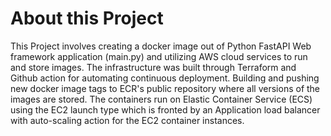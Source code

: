 # About this Project
This Project involves creating a docker image out of Python FastAPI Web framework application (main.py) and utilizing AWS cloud services to run and store images. The infrastructure was built through Terraform and Github action for automating continuous deployment. Building and pushing new docker image tags to ECR's public repository where all versions of the images are stored. The containers run on Elastic Container Service (ECS) using the EC2 launch type which is fronted by an Application load balancer with auto-scaling action for the EC2 container instances.
